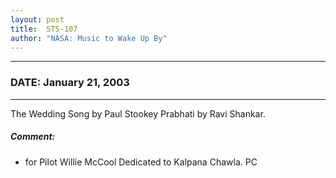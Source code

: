 ```yaml
---
layout: post
title:  STS-107
author: "NASA: Music to Wake Up By"
---
```


----
### DATE: January 21, 2003
----
The Wedding Song by Paul Stookey
Prabhati by Ravi Shankar.

##### Comment:
* for Pilot Willie McCool
Dedicated to Kalpana Chawla. PC
